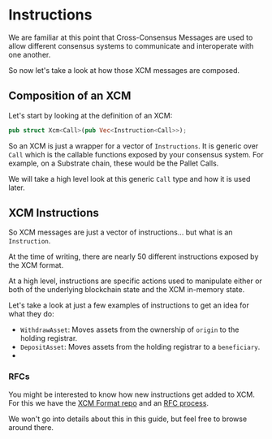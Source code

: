 # Instructions

We are familiar at this point that Cross-Consensus Messages are used to allow different consensus systems to communicate and interoperate with one another.

So now let's take a look at how those XCM messages are composed.

## Composition of an XCM

Let's start by looking at the definition of an XCM:

```rust
pub struct Xcm<Call>(pub Vec<Instruction<Call>>);
```

So an XCM is just a wrapper for a vector of `Instructions`. It is generic over `Call` which is the callable functions exposed by your consensus system. For example, on a Substrate chain, these would be the Pallet Calls.

We will take a high level look at this generic `Call` type and how it is used later.

## XCM Instructions

So XCM messages are just a vector of instructions... but what is an `Instruction`.

At the time of writing, there are nearly 50 different instructions exposed by the XCM format.

At a high level, instructions are specific actions used to manipulate either or both of the underlying blockchain state and the XCM in-memory state.

Let's take a look at just a few examples of instructions to get an idea for what they do:

- `WithdrawAsset`: Moves assets from the ownership of `origin` to the holding registrar.
- `DepositAsset`: Moves assets from the holding registrar to a `beneficiary`.
-

### RFCs

You might be interested to know how new instructions get added to XCM. For this we have the [XCM Format repo](https://github.com/paritytech/xcm-format) and an [RFC process](https://github.com/paritytech/xcm-format/blob/master/proposals/0000-template.md).

We won't go into details about this in this guide, but feel free to browse around there.
